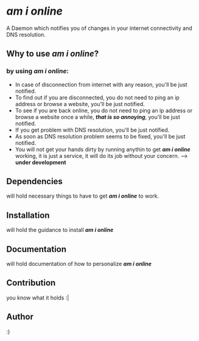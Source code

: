 # _am i online_
A Daemon which notifies you of changes in your internet connectivity and DNS resolution.

## Why to use **_am i online_**?
### by using **_am i online_**:
* In case of disconnection from internet with any reason, you'll be just notified.
* To find out if you are disconnected, you do not need to ping an ip address or browse a website, you'll be just notified.
* To see if you are back online, you do not need to ping an ip address or browse a website once a while, **_that is so annoying_**, you'll be just notified.
* If you get problem with DNS resolution, you'll be just notified.
* As soon as DNS resolution problem seems to be fixed, you'll be just notified.
* You will not get your hands dirty by running anythin to get **_am i online_** working, it is just a service, it will do its job without your concern. --> **under development**


## Dependencies
will hold necessary things to have to get **_am i online_** to work.

## Installation
will hold the guidance to install **_am i online_**

## Documentation
will hold documentation of how to personalize **_am i online_**

## Contribution
you know what it holds :|

## Author
:)
